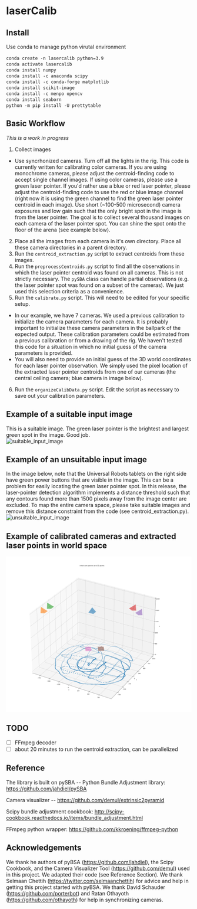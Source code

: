 # laserCalib 

## Install

Use conda to manage python virutal environment 

```
conda create -n lasercalib python=3.9
conda activate lasercalib
conda install numpy
conda install -c anaconda scipy 
conda install -c conda-forge matplotlib 
conda install scikit-image
conda install -c menpo opencv
conda install seaborn
python -m pip install -U prettytable
```

## Basic Workflow  
*This is a work in progress*  
1. Collect images  
- Use syncrhonized cameras. Turn off all the lights in the rig. This code is currently written for calibrating color cameras. If you are using monochrome cameras, please adjust the centroid-finding code to accept single channel images. If using color cameras, please use a green laser pointer. If you'd rather use a blue or red laser pointer, please adjust the centroid-finding code to use the red or blue image channel (right now it is using the green channel to find the green laser pointer centroid in each image). Use short (~100-500 microsecond) camera exposures and low gain such that the only bright spot in the image is from the laser pointer. The goal is to collect several thousand images on each camera of the laser pointer spot. You can shine the spot onto the floor of the arena (see example below).  
2. Place all the images from each camera in it's own directory. Place all these camera directories in a parent directory.  
3. Run the `centroid_extraction.py` script to extract centroids from these images.  
4. Run the `preprocessCentroids.py` script to find all the observations in which the laser pointer centroid was found on all cameras. This is not strictly necessary. The `pySBA` class can handle partial observations (e.g. the laser pointer spot was found on a subset of the cameras). We just used this selection criteria as a convenience.  
5. Run the `calibrate.py` script. This will need to be edited for your specific setup.  
- In our example, we have 7 cameras. We used a previous calibration to initialize the camera parameters for each camera. It is probably important to initialize these camera parameters in the ballpark of the expected output. These calibration parameters could be estimated from a previous calibration or from a drawing of the rig. We haven't tested this code for a situation in which no initial guess of the camera parameters is provided.   
- You will also need to provide an initial guess of the 3D world coordinates for each laser pointer observation. We simply used the pixel location of the extracted laser pointer centroids from one of our cameras (the central ceiling camera; blue camera in image below).  
6. Run the `organizeCalibData.py` script. Edit the script as necessary to save out your calibration parameters.  

## Example of a suitable input image  
This is a suitable image. The green laser pointer is the brightest and largest green spot in the image. Good job.   
![suitable_input_image](README_images/suitable_input_image.png)  


## Example of an unsuitable input image  
In the image below, note that the Universal Robots tablets on the right side have green power buttons that are visible in the image. This can be a problem for easily locating the green laser pointer spot. In this release, the laser-pointer detection algorithm implements a distance threshold such that any contours found more than 1500 pixels away from the image center are excluded. To map the entire camera space, please take suitable images and remove this distance constraint from the code (see centroid_extraction.py).  
![unsuitable_input_image](README_images/unsuitable_input_image.png)  


## Example of calibrated cameras and extracted laser points in world space  
![laser_points_and_cam_positions](README_images/laser_points_and_cam_positions.png)  


## TODO  
- [ ] FFmpeg decoder  
- [ ] about 20 minutes to run the centroid extraction, can be parallelized  

## Reference  
The library is built on pySBA -- Python Bundle Adjustment library: https://github.com/jahdiel/pySBA  

Camera visualizer -- https://github.com/demul/extrinsic2pyramid  

Scipy bundle adjustment cookbook: http://scipy-cookbook.readthedocs.io/items/bundle_adjustment.html  

FFmpeg python wrapper: https://github.com/kkroening/ffmpeg-python  

## Acknowledgements  
We thank he authors of pyBSA (https://github.com/jahdiel), the Scipy Cookbook, and the Camera Visualizer Tool (https://github.com/demul) used in this project. We adapted their code (see Reference Section). We thank Selmaan Chettih (https://twitter.com/selmaanchettih) for advice and help in getting this project started with pyBSA. We thank David Schauder (https://github.com/porterbot) and Ratan Othayoth (https://github.com/othayoth) for help in synchronizing cameras.  
